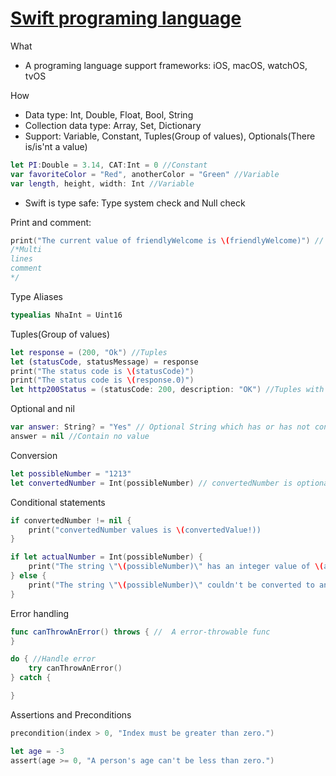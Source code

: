 # [Swift programing language](https://docs.swift.org/swift-book/LanguageGuide/TheBasics.html)

What
- A programing language support frameworks: iOS, macOS, watchOS, tvOS

How
- Data type: Int, Double, Float, Bool, String
- Collection data type: Array, Set, Dictionary
- Support: Variable, Constant, Tuples(Group of values), Optionals(There is/is'nt a value)
```Swift
let PI:Double = 3.14, CAT:Int = 0 //Constant
var favoriteColor = "Red", anotherColor = "Green" //Variable
var length, height, width: Int //Variable
```
- Swift is type safe: Type system check and Null check


Print and comment: 
``` Swift
print("The current value of friendlyWelcome is \(friendlyWelcome)") // This is a comment
/*Multi
lines 
comment
*/
```

Type Aliases

```swift
typealias NhaInt = Uint16
```

Tuples(Group of values)
```Swift
let response = (200, "Ok") //Tuples
let (statusCode, statusMessage) = response
print("The status code is \(statusCode)")
print("The status code is \(response.0)")
let http200Status = (statusCode: 200, description: "OK") //Tuples with init elements name
```

Optional and nil
```swift
var answer: String? = "Yes" // Optional String which has or has not contains a value
answer = nil //Contain no value

```

Conversion
```Swift
let possibleNumber = "1213"
let convertedNumber = Int(possibleNumber) // convertedNumber is optional
```

Conditional statements
```swift
if convertedNumber != nil {
    print("convertedNumber values is \(convertedValue!))
}

if let actualNumber = Int(possibleNumber) {
    print("The string \"\(possibleNumber)\" has an integer value of \(actualNumber)")
} else {
    print("The string \"\(possibleNumber)\" couldn't be converted to an integer")
}
```

Error handling
``` swift
func canThrowAnError() throws { //  A error-throwable func
}

do { //Handle error
    try canThrowAnError()
} catch {

}
```

Assertions and Preconditions

```swift
precondition(index > 0, "Index must be greater than zero.")

let age = -3
assert(age >= 0, "A person's age can't be less than zero.")
```

